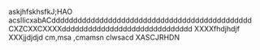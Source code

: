 askjhfskhsfkJ;HAO
acslIicxabACdddddddddddddddddddddddddddddddddddddddddddddd
CXZCXXCXXXXdddddddddddddddddddddddddddddd
XXXXfhdjhdjf
XXXjjdjdjd
cm,msa ,cmamsn clwsacd
XASCJRHDN
